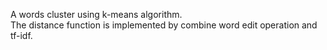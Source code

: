A words cluster using k-means algorithm.   
The distance function is implemented by combine word edit operation and tf-idf.
